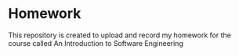 # Homework
  This repository is created to upload and record my homework for the course called An Introduction to Software Engineering
